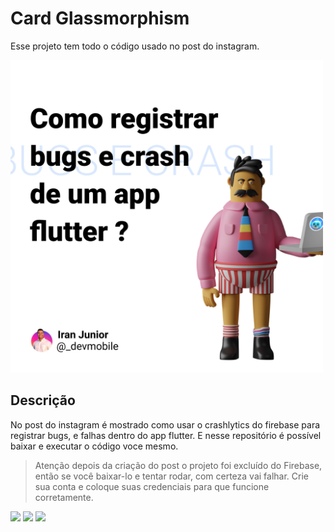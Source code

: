 # Card Glassmorphism

Esse projeto tem todo o código usado no post do instagram.

<img src="docs/preview.png" alt="capa do post" height="500">

## Descrição

No post do instagram é mostrado como usar o crashlytics do firebase para registrar bugs, e falhas dentro do app flutter. E nesse repositório é possível baixar e executar o código voce mesmo.

> Atenção depois da criação do post o projeto foi excluído do Firebase, então se você baixar-lo e tentar rodar, com certeza vai falhar. Crie sua conta e coloque suas credenciais para que funcione corretamente.

<p align="left">
  <a href="" alt="Gmail">
  <img src="https://img.shields.io/badge/-Gmail-FF0000?style=flat-square&labelColor=FF0000&logo=gmail&logoColor=white&link=mailto:iranjuniordev@gmail.com" /></a>

  <a href="https://linkedin.com/in/iran-junior" alt="Linkedin">
  <img src="https://img.shields.io/badge/-Linkedin-0e76a8?style=flat-square&logo=Linkedin&logoColor=white&link=linkedin.com/in/iran-junior" /></a>

  <a href="https://www.instagram.com/_devmobile/" alt="Instagram">
  <img src="https://img.shields.io/badge/-Instagram-DF0174?style=flat-square&labelColor=DF0174&logo=instagram&logoColor=white&link=https://www.instagram.com/_devmobile/"/></a>
</p>  